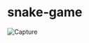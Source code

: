 # snake-game

![Capture](https://user-images.githubusercontent.com/63117044/113160907-d1759c80-9235-11eb-939f-8065c512dd73.JPG)
